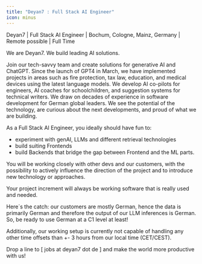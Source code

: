 ```yaml
---
title: "Deyan7 : Full Stack AI Engineer"
icon: minus
---
```

Deyan7 | Full Stack AI Engineer | Bochum, Cologne, Mainz, Germany | Remote possible | Full Time

We are Deyan7. We build leading AI solutions.

Join our tech-savvy team and create solutions for generative AI and ChatGPT. Since the launch of GPT4 in March, we have implemented projects in areas such as fire protection, tax law, education, and medical devices using the latest language models. We develop AI co-pilots for engineers, AI coaches for schoolchildren, and suggestion systems for technical writers. We draw on decades of experience in software development for German global leaders. We see the potential of the technology, are curious about the next developments, and proud of what we are building.

As a Full Stack AI Engineer, you ideally should have fun to:

- experiment with genAI, LLMs and different retrieval technologies
- build suiting Frontends
- build Backends that bridge the gap between Frontend and the ML parts.

You will be working closely with other devs and our customers, with the possibility to actively influence the direction of the project and to introduce new technology or approaches.

Your project increment will always be working software that is really used and needed.

Here´s the catch: our customers are mostly German, hence the data is primarily German and therefore the output of our LLM inferences is German. So, be ready to use German at a C1 level at least!

Additionally, our working setup is currently not capable of handling any other time offsets than +- 3 hours from our local time (CET&#x2F;CEST).

Drop a line to [ jobs at deyan7 dot de ] and make the world more productive with us!
